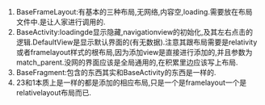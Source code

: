 1. BaseFrameLayout:有基本的三种布局,无网络,内容空,loading.需要放在布局文件中.是让人家进行调用的.
2. BaseActivity:loadingde显示隐藏,navigationview的初始化,及其左右点击的逻辑.DefaultView是显示默认界面的(有无数据).注意其跟布局需要是relativity或者framelayout样式的根布局,因为添加view是直接进行添加的,并且参数为match_parent.没网的界面应该是全局通用的,在积累里边应该写上布局.
3. BaseFragment:包含的东西其实和BaseActivity的东西是一样的.
4. 23和1本质上是一样的都是添加的相应布局,只是一个是framelayout一个是relativelayout布局而已.
